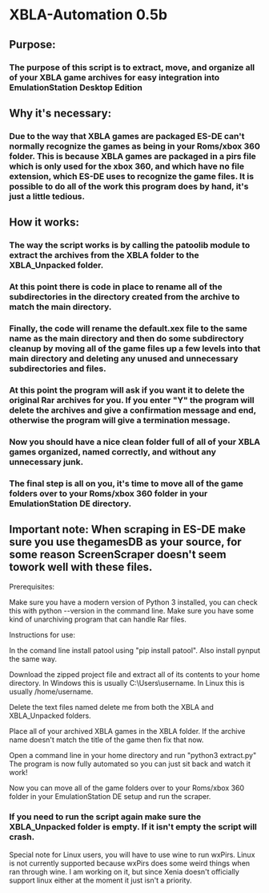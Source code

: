 # XBLA-Automation 0.5b

## Purpose:
### The purpose of this script is to extract, move, and organize all of your XBLA game archives for easy integration into EmulationStation Desktop Edition

## Why it's necessary:
### Due to the way that XBLA games are packaged ES-DE can't normally recognize the games as being in your Roms/xbox 360 folder. This is because XBLA games are packaged in a pirs file which is only used for the xbox 360, and which have no file extension, which ES-DE uses to recognize the game files. It is possible to do all of the work this program does by hand, it's just a little tedious.

## How it works:
### The way the script works is by calling the patoolib module to extract the archives from the XBLA folder to the XBLA_Unpacked folder.
### At this point there is code in place to rename all of the subdirectories in the directory created from the archive to match the main directory. 
### Finally, the code will rename the default.xex file to the same name as the main directory and then do some subdirectory cleanup by moving all of the game files up a few levels into that main directory and deleting any unused and unnecessary subdirectories and files.
### At this point the program will ask if you want it to delete the original Rar archives for you. If you enter "Y" the program will delete the archives and give a confirmation message and end, otherwise the program will give a termination message.
### Now you should have a nice clean folder full of all of your XBLA games organized, named correctly, and without any unnecessary junk.
### The final step is all on you, it's time to move all of the game folders over to your Roms/xbox 360 folder in your EmulationStation DE directory.

## Important note: When scraping in ES-DE make sure you use thegamesDB as your source, for some reason ScreenScraper doesn't seem towork well with these files.



Prerequisites:

Make sure you have a modern version of Python 3 installed, you can check this with python --version in the command line.
Make sure you have some kind of unarchiving program that can handle Rar files.

Instructions for use:

In the comand line install patool using "pip install patool".
Also install pynput the same way.

Download the zipped project file and extract all of its contents to your home directory.
In Windows this is usually C:\Users\username.
In Linux this is usually /home/username.

Delete the text files named delete me from both the XBLA and XBLA_Unpacked folders.

Place all of your archived XBLA games in the XBLA folder.
If the archive name doesn't match the title of the game then fix that now.

Open a command line in your home directory and run "python3 extract.py"
The program is now fully automated so you can just sit back and watch it work!

Now you can move all of the game folders over to your Roms/xbox 360 folder in your EmulationStation DE setup and run the scraper.

### If you need to run the script again make sure the XBLA_Unpacked folder is empty. If it isn't empty the script will crash.

Special note for Linux users, you will have to use wine to run wxPirs. Linux is not currently supported because wxPirs does some weird things when ran through wine. I am working on it, but since Xenia doesn't officially support linux either at the moment it just isn't a priority.
